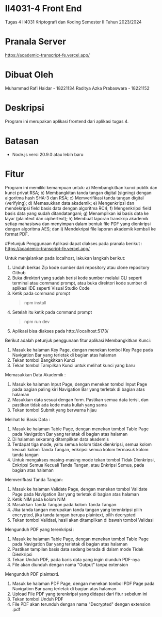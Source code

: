 # II4031-4 Front End
 Tugas 4 II4031 Kriptografi dan Koding Semester II Tahun 2023/2024
# Pranala Server
https://academic-transcript-fe.vercel.app/
# Dibuat Oleh
 Muhammad Rafi Haidar - 18221134
 Raditya Azka Prabaswara - 18221152
# Deskripsi
Program ini merupakan aplikasi frontend dari aplikasi tugas 4.
# Batasan
- Node.js versi 20.9.0 atau lebih baru
# Fitur
Program ini memiliki kemampuan untuk:
a) Membangkitkan kunci publik dan kunci privat RSA;
b) Membangkitan tanda tangan digital (signing) dengan algoritma hash SHA-3 dan RSA;
c) Memverifikasi tanda tangan digital (verifying);
d) Memasukkan data akademik;
e) Mengenkripsi dan mendekripsi field basis data dengan algoritma RC4;
f) Mengenkripsi field basis data yang sudah ditandatangani;
g) Menampilkan isi basis data ke layar (plaintext dan ciphertext);
h) Membuat laporan transkrip akademik setiap mahasiswa dan menyimpan dalam bentuk file PDF yang dienkripsi dengan algoritma AES; dan
i) Mendekripsi file laporan akademik kembali ke format PDF.

#Petunjuk Penggunaan
Aplikasi dapat diakses pada pranala berikut :
https://academic-transcript-fe.vercel.app/

Untuk menjalankan pada localhost, lakukan langkah berikut:
1. Unduh berkas Zip kode sumber dari repository atau clone repository Github
2. Buka direktori yang sudah berisi kode sumber melalui CLI seperti terminal atau command prompt, atau buka direktori kode sumber di aplikasi IDE seperti Visual Studio Code
3. Ketik pada command prompt
   > npm install
4. Setelah itu ketik pada command prompt
   > npm run dev
5. Aplikasi bisa diakses pada http://localhost:5173/

Berikut adalah petunjuk penggunaan fitur aplikasi
Membangkitkan Kunci:  
1. Masuk ke halaman Key Page, dengan menekan tombol Key Page pada Navigation Bar yang terletak di bagian atas halaman
2. Tekan tombol Bangkitkan Kunci
3. Tekan tombol Tampilkan Kunci untuk melihat kunci yang baru

Memasukkan Data Akademik :  
1. Masuk ke halaman Input Page, dengan menekan tombol Input Page pada bagian paling kiri Navigation Bar yang terletak di bagian atas halaman
2. Masukkan data sesuai dengan form. Pastikan semua data terisi, dan pastikan tidak ada kode mata kuliah yang sama
3. Tekan tombol Submit yang berwarna hijau

Melihat Isi Basis Data :  
1. Masuk ke halaman Table Page, dengan menekan tombol Table Page pada Navigation Bar yang terletak di bagian atas halaman
2. Di halaman sekarang ditampilkan data akademis
3. Terdapat tiga mode, yaitu semua kolom tidak dienkripsi, semua kolom kecuali kolom Tanda Tangan, enkripsi semua kolom termasuk kolom tanda tangan
4. Untuk mengakses masing-masing mode tekan tombol Tidak Dienkripsi, Enkripsi Semua Kecuali Tanda Tangan, atau Enkripsi Semua, pada bagian atas halaman
 
Memverifkasi Tanda Tangan:
1. Masuk ke halaman Validate Page, dengan menekan tombol Validate Page pada Navigation Bar yang terletak di bagian atas halaman
2. Ketik NIM pada kolom NIM
3. Masukkan Tanda Tangan pada kolom Tanda Tangan
4. Jika tanda tangan merupakan tanda tangan yang terenkripsi pilih encrypted, jika tanda tangan berupa plaintext, pilih decrypted
5. Tekan tombol Validasi, hasil akan ditampilkan di bawah tombol Validasi

Mengunduh PDF yang terenkripsi :  
1. Masuk ke halaman Table Page, dengan menekan tombol Table Page pada Navigation Bar yang terletak di bagian atas halaman
2. Pastikan tampilan basis data sedang berada di dalam mode Tidak Dienkripsi
3. Tekan Unduh PDF, pada baris data yang ingin diunduh PDF-nya
4. File akan diunduh dengan nama "Output" tanpa extension

Mengunduh PDF plaintextL
1. Masuk ke halaman PDF Page, dengan menekan tombol PDF Page pada Navigation Bar yang terletak di bagian atas halaman
2. Upload File PDF yang terenkripsi yang didapat dari fitur sebelum ini
3. Tekan tombol Unduh PDF
4. File PDF akan terunduh dengan nama "Decrypted" dengan extension .pdf  
